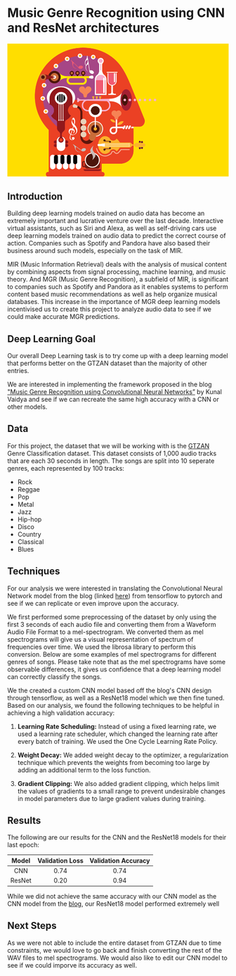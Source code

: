 # Music Genre Recognition using CNN and ResNet architectures

![alt text](https://github.com/mmkaddoura/music-genre-recognition/blob/main/music.png)

## Introduction

Building deep learning models trained on audio data has become an extremely important and lucrative venture over the last decade. Interactive virtual assistants, such as Siri and Alexa, as well as self-driving cars use deep learning models trained on audio data to predict the correct course of action. Companies such as Spotify and Pandora have also based their business around such models, especially on the task of MIR.

MIR (Music Information Retrieval) deals with the analysis of musical content by combining aspects from signal processing, machine learning, and music theory. And MGR (Music Genre Recognition), a subfield of MIR, is significant to companies such as Spotify and Pandora as it enables systems to perform content based music recommendations as well as help organize musical databases. This increase in the importance of MGR deep learning models incentivised us to create this project to analyze audio data to see if we could make accurate MGR predictions.

## Deep Learning Goal

Our overall Deep Learning task is to try come up with a deep learning model that performs better on the GTZAN dataset than the majority of other entries.

We are interested in implementing the framework proposed in the blog ["Music Genre Recognition using Convolutional Neural Networks”](https://towardsdatascience.com/music-genre-recognition-using-convolutional-neural-networks-cnn-part-1-212c6b93da76) by Kunal Vaidya and see if we can recreate the same high accuracy with a CNN or other models.

## Data

For this project, the dataset that we will be working with is the [GTZAN](https://www.kaggle.com/andradaolteanu/gtzan-dataset-music-genre-classification) Genre Classification dataset. This dataset consists of 1,000 audio tracks that are each 30 seconds in length. The songs are split into 10 seperate genres, each represented by 100 tracks:

  + Rock
  + Reggae
  + Pop
  + Metal
  + Jazz
  + Hip-hop
  + Disco
  + Country
  + Classical
  + Blues

## Techniques

For our analysis we were interested in translating the Convolutional Neural Network model from the blog (linked [here](https://towardsdatascience.com/music-genre-recognition-using-convolutional-neural-networks-cnn-part-1-212c6b93da76)) from tensorflow to pytorch and see if we can replicate or even improve upon the accuracy.

We first performed some preprocessing of the dataset by only using the first 3 seconds of each audio file and converting them from a Waveform Audio File Format to a mel-spectrogram. We converted them as mel spectrograms will give us a visual representation of spectrum of frequencies over time. We used the librosa library to perform this conversion. Below are some examples of mel spectrograms for different genres of songs. Please take note that as the mel spectrograms have some observable differences, it gives us confidence that a deep learning model can correctly classify the songs.



We the created a custom CNN model based off the blog's CNN design through tensorflow, as well as a ResNet18 model which we then fine tuned. Based on our analysis, we found the following techniques to be helpful in achieving a high validation accuracy:

  1. **Learning Rate Scheduling:** Instead of using a fixed learning rate, we used a learning rate scheduler, which changed the learning rate after every batch of training. We used the One Cycle Learning Rate Policy.

  2. **Weight Decay:** We added weight decay to the optimizer, a regularization technique which prevents the weights from becoming too large by adding an additional term to the loss function.

  3. **Gradient Clipping:** We also added gradient clipping, which helps limit the values of gradients to a small range to prevent undesirable changes in model parameters due to large gradient values during training.

## Results

The following are our results for the CNN and the ResNet18 models for their last epoch:

|  Model  |  Validation Loss | Validation Accuracy |
|:-------:|:----------------:|:-------------------:|
| CNN     | 0.74             | 0.74                |
| ResNet  | 0.20             | 0.94                |

While we did not achieve the same accuracy with our CNN model as the CNN model from the [blog](https://towardsdatascience.com/music-genre-recognition-using-convolutional-neural-networks-cnn-part-1-212c6b93da76), our ResNet18 model performed extremely well

## Next Steps

As we were not able to include the entire dataset from GTZAN due to time constraints, we would love to go back and finish converting the rest of the WAV files to mel spectrograms. We would also like to edit our CNN model to see if we could imporve its accuracy as well.

